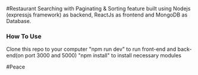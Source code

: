 
#Restaurant Searching with Paginating & Sorting feature built using Nodejs (expressjs framework) as backend, ReactJs as frontend and MongoDB as Database.

### How To Use
Clone this repo to your computer
"npm run dev" to run front-end and back-end(on port 3000 and 5000)
"npm install" to install necessary modules

#Peace








